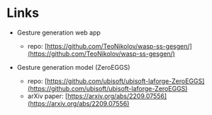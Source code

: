 # Links

- Gesture generation web app
    - repo: [https://github.com/TeoNikolov/wasp-ss-gesgen/](https://github.com/TeoNikolov/wasp-ss-gesgen/)

- Gesture generation model (ZeroEGGS)
    - repo: [https://github.com/ubisoft/ubisoft-laforge-ZeroEGGS](https://github.com/ubisoft/ubisoft-laforge-ZeroEGGS)
    - arXiv paper: [https://arxiv.org/abs/2209.07556](https://arxiv.org/abs/2209.07556)
